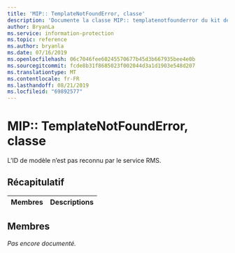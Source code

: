 ```yaml
---
title: 'MIP:: TemplateNotFoundError, classe'
description: 'Documente la classe MIP:: templatenotfounderror du kit de développement logiciel (SDK) Microsoft Information Protection (MIP).'
author: BryanLa
ms.service: information-protection
ms.topic: reference
ms.author: bryanla
ms.date: 07/16/2019
ms.openlocfilehash: 06c7046fee60245570677b45d3b667935bee4e0b
ms.sourcegitcommit: fcde8b31f8685023f002044d3a1d1903e548d207
ms.translationtype: MT
ms.contentlocale: fr-FR
ms.lasthandoff: 08/21/2019
ms.locfileid: "69892577"
---
```

# <a name="class-miptemplatenotfounderror"></a>MIP:: TemplateNotFoundError, classe 
L’ID de modèle n’est pas reconnu par le service RMS.
  
## <a name="summary"></a>Récapitulatif
 Membres                        | Descriptions                                
--------------------------------|---------------------------------------------
  
## <a name="members"></a>Membres
_Pas encore documenté._
